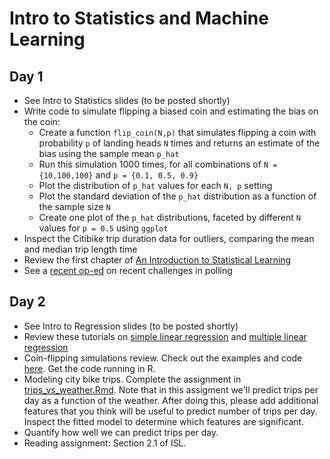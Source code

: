 # Intro to Statistics and Machine Learning
## Day 1
  * See Intro to Statistics slides (to be posted shortly)
  * Write code to simulate flipping a biased coin and estimating the bias on the coin:
    * Create a function ``flip_coin(N,p)`` that simulates flipping a coin with probability ``p`` of landing heads ``N`` times and returns an estimate of the bias using the sample mean ``p_hat``
	* Run this simulation 1000 times, for all combinations of ``N = {10,100,100}`` and ``p = {0.1, 0.5, 0.9}``
	* Plot the distribution of ``p_hat`` values for each ``N, p`` setting
	* Plot the standard deviation of the ``p_hat`` distribution as a function of the sample size ``N``
	* Create one plot of the ``p_hat`` distributions, faceted by different ``N`` values for ``p = 0.5`` using ``ggplot``
  * Inspect the Citibike trip duration data for outliers, comparing the mean and median trip length time
  * Review the first chapter of [An Introduction to Statistical Learning](http://www-bcf.usc.edu/~gareth/ISL/index.html)
  * See a [recent op-ed](http://www.nytimes.com/2015/06/21/opinion/sunday/whats-the-matter-with-polling.html) on recent challenges in polling

## Day 2
  * See Intro to Regression slides (to be posted shortly)
  * Review these tutorials on [simple linear regression](http://www.r-tutor.com/elementary-statistics/simple-linear-regression) and [multiple linear regression](http://www.r-tutor.com/elementary-statistics/multiple-linear-regression)
  * Coin-flipping simulations review. Check out the examples and code [here](http://rpubs.com/jhofman/statistical_inference). Get the code running in R.
  * Modeling city bike trips. Complete the assignment in [trips_vs_weather.Rmd](citibike/trips_vs_weather.Rmd). Note that in this assigment we'll predict trips per day as a function of the weather. After doing this, please add additional features that you think will be useful to predict number of trips per day. Inspect the fitted model to determine which features are significant.
  * Quantify how well we can predict trips per day.
  * Reading assignment: Section 2.1 of ISL.
